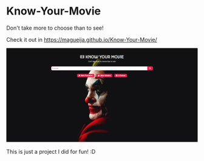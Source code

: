 # Know-Your-Movie
Don't take more to choose than to see!

Check it out in https://magueija.github.io/Know-Your-Movie/

![](image-readme.png)

This is just a project I did for fun! :D
